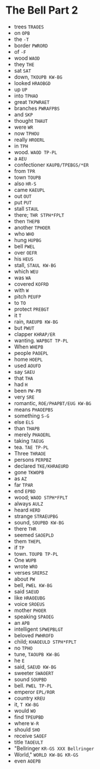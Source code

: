 # The Bell Part 2

* trees `TRAOES`
* on `OPB`
* the `-T`
* border `PWRORD`
* of `-F`
* wood `WAOD`
* they `THE`
* sat `SAT`
* down, `TKOUPB KW-BG`
* looked `HRAOBGD`
* up `UP`
* into `TPHAO`
* great `TKPWRAET`
* branches `PWRAFPBS`
* and `SKP`
* thought `THAUT`
* were `WR`
* now `TPHOU`
* really `HROERL`
* in `TPH`
* wood. `WAOD TP-PL`
* a `AEU`
* confectioner `KAUPB/TPEBGS/*ER`
* from `TPR`
* town `TOUPB`
* also `HR-S`
* came `KAEUPL`
* out `OUT`
* put `PUT`
* stall `STAUL`
* there; `THR STPH*FPLT`
* then `THEPB`
* another `TPHOER`
* who `WHO`
* hung `HUPBG`
* bell `PWEL`
* over `OEFR`
* his `HEUS`
* stall, `STAUL KW-BG`
* which `WEU`
* was `WA`
* covered `KOFRD`
* with `W`
* pitch `PEUFP`
* to `TO`
* protect `PREBGT`
* it `T`
* rain, `RAEUPB KW-BG`
* but `PWUT`
* clapper `KHRAP/ER`
* wanting. `WAPBGT TP-PL`
* When `WHEPB`
* people `PAOEPL`
* home `HOEPL`
* used `AOUFD`
* say `SAEU`
* that `THA`
* had `H`
* been `PW-PB`
* very `SRE`
* romantic, `ROE/PHAPBT/EUG KW-BG`
* means `PHAOEPBS`
* something `S-G`
* else `ELS`
* than `THAPB`
* merely `PHAOERL`
* taking `TAEUG`
* tea. `TAE TP-PL`
* Three `THRAOE`
* persons `PERPBZ`
* declared `TKE/KHRAEURD`
* gone `TKWOPB`
* as `AZ`
* far `TPAR`
* end `EPBD`
* wood; `WAOD STPH*FPLT`
* always `AULZ`
* heard `HERD`
* strange `STRAEUPBG`
* sound, `SOUPBD KW-BG`
* there `THR`
* seemed `SAOEPLD`
* them `THEPL`
* if `TP`
* town. `TOUPB TP-PL`
* One `WUPB`
* wrote `WRO`
* verses `SRERSZ`
* about `PW`
* bell, `PWEL KW-BG`
* said `SAEUD`
* like `HRAOEUBG`
* voice `SROEUS`
* mother `PHOER`
* speaking `SPAOEG`
* an `APB`
* intelligent `SPWEPBLGT`
* beloved `PWHROFD`
* child; `KHAOEULD STPH*FPLT`
* no `TPHO`
* tune, `TAOUPB KW-BG`
* he `E`
* said, `SAEUD KW-BG`
* sweeter `SWAOERT`
* sound `SOUPBD`
* bell. `PWEL TP-PL`
* emperor `EPL/ROR`
* country `KREU`
* it, `T KW-BG`
* would `WO`
* find `TPEUPBD`
* where `W-R`
* should `SHO`
* receive `SAOEF`
* title `TAOEULT`
* "Bellringer `KR-GS XXX Bellringer`
* World," `WORLD KW-BG KR-GS`
* even `AOEPB`
